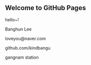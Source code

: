 ## Welcome to GitHub Pages
hello~!

<p>Banghun Lee
<p>loveyou@naver.com
<p>github.com/kindbangu
<p>gangnam station
